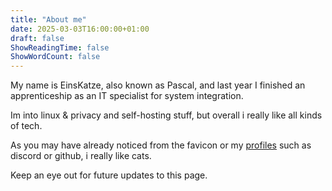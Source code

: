 ```yaml
---
title: "About me"
date: 2025-03-03T16:00:00+01:00
draft: false
ShowReadingTime: false
ShowWordCount: false
---
```


My name is EinsKatze, also known as Pascal, and last year I finished an apprenticeship as an IT specialist for system integration.

Im into linux & privacy and self-hosting stuff, but overall i really like all kinds of tech.

As you may have already noticed from the favicon or my [profiles](../contact) such as discord or github, i really like cats.

Keep an eye out for future updates to this page.
